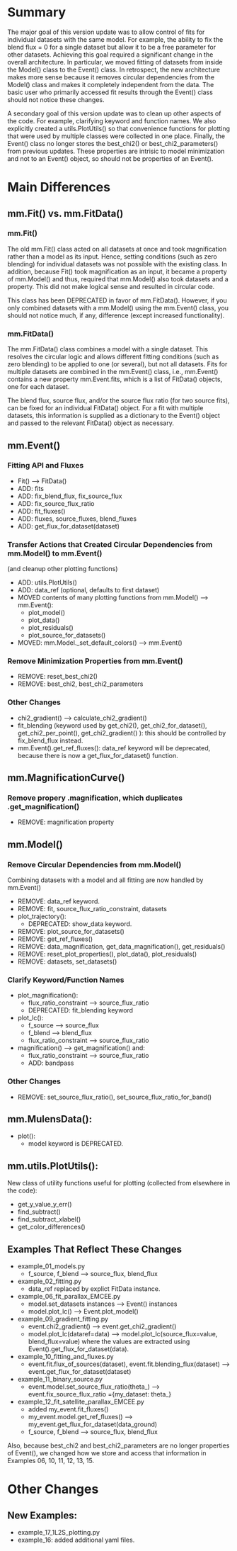 # Summary

The major goal of this version update was to allow control of fits for 
individual datasets with the same model. For example, the ability to fix the 
blend flux = 0 for a single dataset but allow it to be a free parameter for
other datasets. Achieving this goal required a significant change in the overall
architecture. In particular, we moved fitting of datasets from inside the 
Model() class to the Event() class. In retrospect, the new architecture makes
more sense because it removes circular dependencies from the Model() class and
makes it completely independent from the data. The basic user who primarily 
accessed fit results through the Event() class should not notice these changes.

A secondary goal of this version update was to clean up other aspects of the 
code. For example, clarifying keyword and function 
names. We also explicitly created a utils.PlotUtils() so that convenience 
functions for plotting that were used by multiple classes were collected in one
place. Finally, the Event() class no longer stores the best_chi2() or
best_chi2_parameters() from previous updates. These properties are intrisic to
model minimization and not to an Event() object, so should not be properties
of an Event().

# Main Differences

## mm.Fit() vs. mm.FitData()

### mm.Fit()

The old mm.Fit() class acted on all datasets at once and took magnification 
rather than a model as its input. Hence, setting conditions (such as zero 
blending) for individual datasets was not possible with the existing class. In 
addition, because Fit() took magnification as an input, it became a property of
mm.Model() and thus, required that mm.Model() also took datasets and a property.
This did not make logical sense and resulted in circular code.

This class has been DEPRECATED in favor of mm.FitData(). However, if you only
combined datasets with a mm.Model() using the mm.Event() class, you should not
notice much, if any, difference (except increased functionality).

### mm.FitData()

The mm.FitData() class combines a model with a single dataset. This resolves 
the circular logic and allows different fitting conditions (such as zero 
blending) to be applied to one (or several), but not all datasets. Fits for
multiple datasets are combined in the mm.Event() class, i.e., mm.Event() 
contains a new property mm.Event.fits, which is a list of FitData() objects, one
for each dataset.

The blend flux, source flux, and/or the source flux ratio (for two source fits),
can be fixed for an individual FitData() object. For a fit with multiple 
datasets, this information is supplied as a dictionary to the Event() object and 
passed to the relevant FitData() object as necessary.

## mm.Event()

### Fitting API and Fluxes

- Fit() --> FitData()
- ADD: fits
- ADD: fix_blend_flux, fix_source_flux
- ADD: fix_source_flux_ratio
- ADD: fit_fluxes()
- ADD: fluxes, source_fluxes, blend_fluxes
- ADD: get_flux_for_dataset(dataset)

### Transfer Actions that Created Circular Dependencies from mm.Model() to mm.Event()
(and cleanup other plotting functions)

- ADD: utils.PlotUtils()
- ADD: data_ref (optional, defaults to first dataset)
- MOVED contents of many plotting functions from mm.Model() --> mm.Event():
  - plot_model()
  - plot_data()
  - plot_residuals()
  - plot_source_for_datasets()
- MOVED: mm.Model._set_default_colors() --> mm.Event()

### Remove Minimization Properties from mm.Event()

- REMOVE: reset_best_chi2()
- REMOVE: best_chi2, best_chi2_parameters 

### Other Changes

- chi2_gradient() --> calculate_chi2_gradient()
- fit_blending (keyword used by get_chi2(), get_chi2_for_dataset(), 
    get_chi2_per_point(), get_chi2_gradient() ): this should be controlled by fix_blend_flux instead.
- mm.Event().get_ref_fluxes(): data_ref keyword will be deprecated, because
    there is now a get_flux_for_dataset() function.

## mm.MagnificationCurve()

### Remove propery .magnification, which duplicates .get_magnification()

- REMOVE: magnification property

## mm.Model()

### Remove Circular Dependencies from mm.Model() 
Combining datasets with a model and all fitting are now handled by mm.Event()

- REMOVE: data_ref keyword.
- REMOVE: fit, source_flux_ratio_constraint, datasets
- plot_trajectory():
  - DEPRECATED: show_data keyword.
- REMOVE: plot_source_for_datasets()
- REMOVE: get_ref_fluxes()
- REMOVE: data_magnification, get_data_magnification(), get_residuals()
- REMOVE: reset_plot_properties(), plot_data(), plot_residuals()
- REMOVE: datasets, set_datasets()

### Clarify Keyword/Function Names
- plot_magnification(): 
  - flux_ratio_constraint --> source_flux_ratio
  - DEPRECATED: fit_blending keyword
- plot_lc():
  - f_source --> source_flux
  - f_blend --> blend_flux
  - flux_ratio_constraint --> source_flux_ratio
- magnification() --> get_magnification() and:
  - flux_ratio_constraint --> source_flux_ratio
  - ADD: bandpass

### Other Changes
- REMOVE: set_source_flux_ratio(), set_source_flux_ratio_for_band()

## mm.MulensData():

- plot():
  - model keyword is DEPRECATED.
  
## mm.utils.PlotUtils():

New class of utility functions useful for plotting (collected from elsewhere in 
the code):
- get_y_value_y_err()
- find_subtract()
- find_subtract_xlabel()
- get_color_differences()

## Examples That Reflect These Changes

- example_01_models.py
  - f_source, f_blend --> source_flux, blend_flux
- example_02_fitting.py
  - data_ref replaced by explict FitData instance.
- example_06_fit_parallax_EMCEE.py
  - model.set_datasets instances --> Event() instances
  - model.plot_lc() --> Event.plot_model()
- example_09_gradient_fitting.py
  - event.chi2_gradient() --> event.get_chi2_gradient()
  - model.plot_lc(dataref=data) --> model.plot_lc(source_flux=value, 
    blend_flux=value) where the values are extracted using 
    Event().get_flux_for_dataset(data).
- example_10_fitting_and_fluxes.py
  - event.fit.flux_of_sources(dataset), event.fit.blending_flux(dataset) -->
    event.get_flux_for_dataset(dataset)
- example_11_binary_source.py
  - event.model.set_source_flux_ratio(theta_) --> 
    event.fix_source_flux_ratio ={my_dataset: theta_}
- example_12_fit_satellite_parallax_EMCEE.py
  - added my_event.fit_fluxes()
  - my_event.model.get_ref_fluxes() --> 
    my_event.get_flux_for_dataset(data_ground)
  - f_source, f_blend --> source_flux, blend_flux

Also, because best_chi2 and best_chi2_parameters are no longer properties of 
Event(), we changed how we store and access that information in Examples 06, 10,
 11, 12, 13, 15.

# Other Changes

## New Examples:
- example_17_1L2S_plotting.py
- example_16: added additional yaml files.
